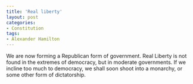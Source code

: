 ```yaml
---
title: 'Real liberty'
layout: post
categories:
- Constitution
tags:
- Alexander Hamilton
---
```


We are now forming a Republican form of government. Real Liberty is not found in the extremes of democracy, but in moderate governments. If we incline too much to democracy, we shall soon shoot into a monarchy, or some other form of dictatorship.